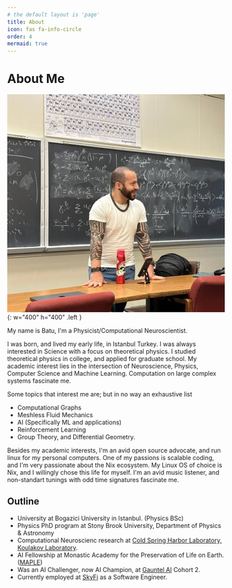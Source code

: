 ```yaml
---
# the default layout is 'page'
title: About
icon: fas fa-info-circle
order: 4
mermaid: true
---
```


# About Me

![Thesis Defense Photo](/assets/img/professor_batu.jpg){: w="400" h="400" .left }

My name is Batu, I'm a Physicist/Computational Neuroscientist.

I was born, and lived my early life, in Istanbul Turkey.
I was always interested in Science with a focus on theoretical physics.
I studied theoretical physics in college, and applied for graduate school.
My academic interest lies in the intersection of Neuroscience, Physics, Computer Science and Machine Learning.
Computation on large complex systems fascinate me.

Some topics that interest me are; but in no way an exhaustive list

* Computational Graphs
* Meshless Fluid Mechanics
* AI (Specifically ML and applications)
* Reinforcement Learning
* Group Theory, and Differential Geometry.

Besides my academic interests, I'm an avid open source advocate, and run linux for my personal computers.
One of my passions is scalable coding, and I'm very passionate about the Nix ecosystem.
My Linux OS of choice is Nix, and I willingly chose this life for myself.
I'm an avid music listener, and non-standart tunings with odd time signatures fascinate me.

## Outline

* University at Bogazici University in Istanbul. (Physics BSc)
* Physics PhD program at Stony Brook University, Department of Physics & Astronomy
* Computational Neuroscienc research at [Cold Spring Harbor Laboratory, Koulakov Laboratory](https://www.cshl.edu/research/faculty-staff/alexei-koulakov/).
* AI Fellowship at Monastic Academy for the Preservation of Life on Earth.
  ([MAPLE](https://www.monasticacademy.org/))
* Was an AI Challenger, now AI Champion, at [Gauntel AI](https://www.gauntletai.com/) Cohort 2.
* Currently employed at [SkyFi](https://skyfi.com/) as a Software Engineer.

